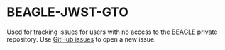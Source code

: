 # BEAGLE-JWST-GTO

Used for tracking issues for users with no access to the BEAGLE private repository. Use [GitHub issues](https://github.com/jacopo-chevallard/BEAGLE-JWST-GTO/issues) to open a new issue. 
